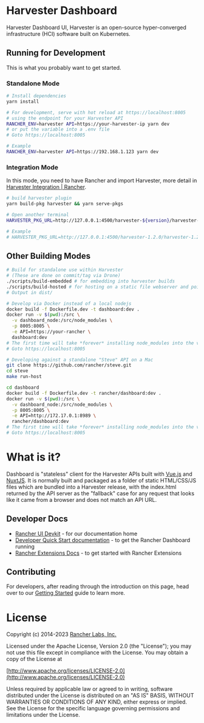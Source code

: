# Harvester Dashboard

Harvester Dashboard UI, Harvester is an open-source hyper-converged infrastructure (HCI) software built on Kubernetes.

## Running for Development

This is what you probably want to get started.

### Standalone Mode

```bash
# Install dependencies
yarn install

# For development, serve with hot reload at https://localhost:8005
# using the endpoint for your Harvester API
RANCHER_ENV=harvester API=https://your-harvester-ip yarn dev
# or put the variable into a .env file
# Goto https://localhost:8005

# Example 
RANCHER_ENV=harvester API=https://192.168.1.123 yarn dev
```

### Integration Mode

In this mode, you need to have Rancher and import Harvester, more detail in [Harvester Integration | Rancher](https://ranchermanager.docs.rancher.com/v2.6/integrations-in-rancher/harvester).

```bash
# build harvester plugin
yarn build-pkg harvester && yarn serve-pkgs

# Open another terminal
HARVESTER_PKG_URL=http://127.0.0.1:4500/harvester-${version}/harvester-${version}.umd.min.js API=https://your-rancher-ip RANCHER_ENV=harvester yarn mem-dev

# Example 
# HARVESTER_PKG_URL=http://127.0.0.1:4500/harvester-1.2.0/harvester-1.2.0.umd.min.js API=https://192.168.1.122 yarn mem-dev
```

## Other Building Modes

```bash
# Build for standalone use within Harvester
# (These are done on commit/tag via Drone)
./scripts/build-embedded # for embedding into harvester builds
./scripts/build-hosted # for hosting on a static file webserver and pointing Harvester's ui-index at it
# Output in dist/

# Develop via Docker instead of a local nodejs
docker build -f Dockerfile.dev -t dashboard:dev .
docker run -v $(pwd):/src \
  -v dashboard_node:/src/node_modules \
  -p 8005:8005 \
  -e API=https://your-rancher \
  dashboard:dev
# The first time will take *forever* installing node_modules into the volume; it will be faster next time.
# Goto https://localhost:8005

# Developing against a standalone "Steve" API on a Mac
git clone https://github.com/rancher/steve.git
cd steve
make run-host

cd dashboard
docker build -f Dockerfile.dev -t rancher/dashboard:dev .
docker run -v $(pwd):/src \
  -v dashboard_node:/src/node_modules \
  -p 8005:8005 \
  -e API=http://172.17.0.1:8989 \
  rancher/dashboard:dev
# The first time will take *forever* installing node_modules into the volume; it will be faster next time.
# Goto https://localhost:8005
```

# What is it?

Dashboard is "stateless" client for the Harvester APIs built with [Vue.js](https://vuejs.org/) and [NuxtJS](https://nuxtjs.org/).  It is normally built and packaged as a folder of static HTML/CSS/JS files which are bundled into a Harvester release, with the index.html returned by the API server as the "fallback" case for any request that looks like it came from a browser and does not match an API URL.

## Developer Docs

- [Rancher UI Devkit](https://rancher.github.io/dashboard/) - for our documentation home
- [Developer Quick Start documentation](https://rancher.github.io/dashboard/getting-started/quickstart) - to get the Rancher Dashboard running
- [Rancher Extensions Docs](https://rancher.github.io/dashboard/extensions/introduction) - to get started with Rancher Extensions 

## Contributing

For developers, after reading through the introduction on this page, head over to our [Getting Started](https://rancher.github.io/dashboard/getting-started/concepts) guide to learn more.

License
=======
Copyright (c) 2014-2023 [Rancher Labs, Inc.](http://rancher.com)

Licensed under the Apache License, Version 2.0 (the "License");
you may not use this file except in compliance with the License.
You may obtain a copy of the License at

[http://www.apache.org/licenses/LICENSE-2.0](http://www.apache.org/licenses/LICENSE-2.0)

Unless required by applicable law or agreed to in writing, software
distributed under the License is distributed on an "AS IS" BASIS,
WITHOUT WARRANTIES OR CONDITIONS OF ANY KIND, either express or implied.
See the License for the specific language governing permissions and
limitations under the License.
